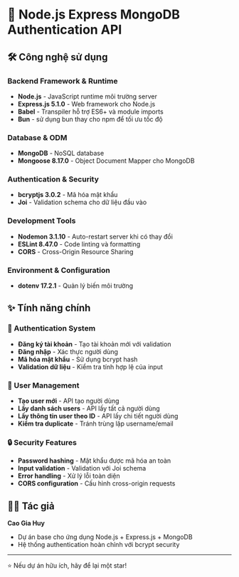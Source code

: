 # 🚀 Node.js Express MongoDB Authentication API

## 🛠️ Công nghệ sử dụng

### Backend Framework & Runtime
- **Node.js** - JavaScript runtime môi trường server
- **Express.js 5.1.0** - Web framework cho Node.js
- **Babel** - Transpiler hỗ trợ ES6+ và module imports
- **Bun** - sử dụng bun thay cho npm để tối ưu tốc độ

### Database & ODM
- **MongoDB** - NoSQL database
- **Mongoose 8.17.0** - Object Document Mapper cho MongoDB

### Authentication & Security
- **bcryptjs 3.0.2** - Mã hóa mật khẩu
- **Joi** - Validation schema cho dữ liệu đầu vào

### Development Tools
- **Nodemon 3.1.10** - Auto-restart server khi có thay đổi
- **ESLint 8.47.0** - Code linting và formatting
- **CORS** - Cross-Origin Resource Sharing

### Environment & Configuration
- **dotenv 17.2.1** - Quản lý biến môi trường

## ✨ Tính năng chính

### 🔐 Authentication System
- **Đăng ký tài khoản** - Tạo tài khoản mới với validation
- **Đăng nhập** - Xác thực người dùng
- **Mã hóa mật khẩu** - Sử dụng bcrypt hash
- **Validation dữ liệu** - Kiểm tra tính hợp lệ của input

### 👤 User Management
- **Tạo user mới** - API tạo người dùng
- **Lấy danh sách users** - API lấy tất cả người dùng
- **Lấy thông tin user theo ID** - API lấy chi tiết người dùng
- **Kiểm tra duplicate** - Tránh trùng lặp username/email

### 🔒 Security Features
- **Password hashing** - Mật khẩu được mã hóa an toàn
- **Input validation** - Validation với Joi schema
- **Error handling** - Xử lý lỗi toàn diện
- **CORS configuration** - Cấu hình cross-origin requests

## 👨‍💻 Tác giả

**Cao Gia Huy**
- Dự án base cho ứng dụng Node.js + Express.js + MongoDB
- Hệ thống authentication hoàn chỉnh với bcrypt security

---

⭐ Nếu dự án hữu ích, hãy để lại một star!
